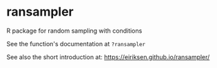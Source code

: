 # ransampler
R package for random sampling with conditions

See the function's documentation at `?ransampler`

See also the short introduction at: https://eiriksen.github.io/ransampler/
